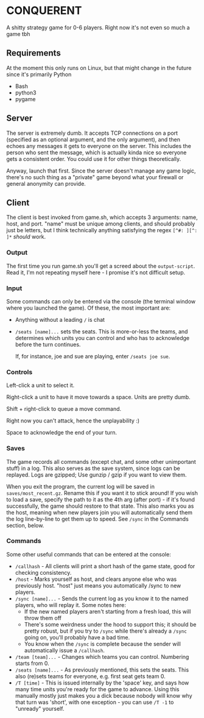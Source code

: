 CONQUERENT
==========

A shitty strategy game for 0-6 players. Right now it's not even so much a game tbh

Requirements
------------

At the moment this only runs on Linux, but that might change in the future since it's primarily Python

- Bash
- python3
- pygame

Server
------

The server is extremely dumb. It accepts TCP connections on a port (specified as an optional argument, and the only argument), and then echoes any messages it gets to everyone on the server. This includes the person who sent the message, which is actually kinda nice so everyone gets a consistent order. You could use it for other things theoretically.

Anyway, launch that first. Since the server doesn't manage any game logic, there's no such thing as a "private" game beyond what your firewall or general anonymity can provide.

Client
------

The client is best invoked from game.sh, which accepts 3 arguments: name, host, and port. "name" must be unique among clients, and should probably just be letters, but I think technically anything satisfying the regex `[^#: ][^: ]*` *should* work.

### Output

The first time you run game.sh you'll get a screed about the `output-script`. Read it, I'm not repeating myself here - I promise it's not difficult setup.

### Input

Some commands can only be entered via the console (the terminal window where you launched the game). Of these, the most important are:
-   Anything without a leading `/` is chat
-   `/seats [name]...` sets the seats. This is more-or-less the teams, and determines which units you can control and who has to acknowledge before the turn continues.

    If, for instance, joe and sue are playing, enter `/seats joe sue`.

### Controls

Left-click a unit to select it.

Right-click a unit to have it move towards a space. Units are pretty dumb.

Shift + right-click to queue a move command.

Right now you can't attack, hence the unplayability :)

Space to acknowledge the end of your turn.

### Saves

The game records all commands (except chat, and some other unimportant stuff) in a log. This also serves as the save system, since logs can be replayed. Logs are gzipped; Use gunzip / gzip if you want to view them.

When you exit the program, the current log will be saved in `saves/most_recent.gz`. Rename this if you want it to stick around! If you wish to load a save, specify the path to it as the 4th arg (after port) - if it's found successfully, the game should restore to that state. This also marks you as the host, meaning when new players join you will automatically send them the log line-by-line to get them up to speed. See `/sync` in the Commands section, below.

### Commands

Some other useful commands that can be entered at the console:
- `/callhash` - All clients will print a short hash of the game state, good for checking consistency.
- `/host` - Marks yourself as host, and clears anyone else who was previously host. "host" just means you automatically /sync to new players.
- `/sync [name]...` - Sends the current log as you know it to the named players, who will replay it. Some notes here:
  - If the new named players aren't starting from a fresh load, this will throw them off
  - There's some weirdness under the hood to support this; it should be pretty robust, but if you try to `/sync` while there's already a `/sync` going on, you'll probably have a bad time.
  - You know when the `/sync` is complete because the sender will automatically issue a `/callhash`.
- `/team [team]...` - Changes which teams you can control. Numbering starts from 0.
- `/seats [name]...` - As previously mentioned, this sets the seats. This also (re)sets teams for everyone, e.g. first seat gets team 0.
- `/T [time]` - This is issued internally by the 'space' key, and says how many time units you're ready for the game to advance. Using this manually mostly just makes you a dick because nobody will know why that turn was 'short', with one exception - you can use `/T -1` to "unready" yourself.

